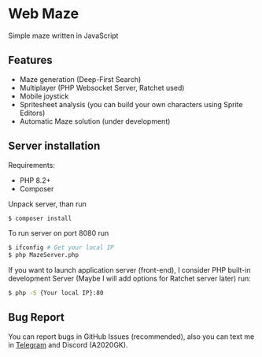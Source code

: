 # Web Maze
Simple maze written in JavaScript
## Features
- Maze generation (Deep-First Search)
- Multiplayer (PHP Websocket Server, Ratchet used)
- Mobile joystick
- Spritesheet analysis (you can build your own characters using Sprite Editors)
- Automatic Maze solution (under development)
## Server installation
Requirements:
- PHP 8.2+
- Composer

Unpack server, than run 
```bash
$ composer install
```

To run server on port 8080 run
```bash
$ ifconfig # Get your local IP
$ php MazeServer.php
```
If you want to launch application server (front-end), I consider PHP built-in development Server (Maybe I will add options for Ratchet server later) run:
```bash
$ php -S {Your local IP}:80
```
## Bug Report
You can report bugs in GitHub Issues (recommended), also you can text me in [Telegram](https://t.me/a2020gk) and Discord (A2020GK).